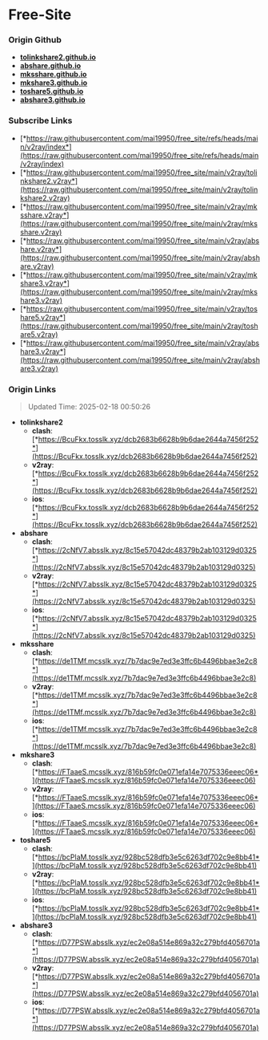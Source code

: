 # Free-Site

### Origin Github

- [**tolinkshare2.github.io**](https://github.com/tolinkshare2/tolinkshare2.github.io)
- [**abshare.github.io**](https://github.com/abshare/abshare.github.io)
- [**mksshare.github.io**](https://github.com/mksshare/mksshare.github.io)
- [**mkshare3.github.io**](https://github.com/mkshare3/mkshare3.github.io)
- [**toshare5.github.io**](https://github.com/toshare5/toshare5.github.io)
- [**abshare3.github.io**](https://github.com/abshare3/abshare3.github.io)

### Subscribe Links

- [*https://raw.githubusercontent.com/mai19950/free_site/refs/heads/main/v2ray/index*](https://raw.githubusercontent.com/mai19950/free_site/refs/heads/main/v2ray/index)
- [*https://raw.githubusercontent.com/mai19950/free_site/main/v2ray/tolinkshare2.v2ray*](https://raw.githubusercontent.com/mai19950/free_site/main/v2ray/tolinkshare2.v2ray)
- [*https://raw.githubusercontent.com/mai19950/free_site/main/v2ray/mksshare.v2ray*](https://raw.githubusercontent.com/mai19950/free_site/main/v2ray/mksshare.v2ray)
- [*https://raw.githubusercontent.com/mai19950/free_site/main/v2ray/abshare.v2ray*](https://raw.githubusercontent.com/mai19950/free_site/main/v2ray/abshare.v2ray)
- [*https://raw.githubusercontent.com/mai19950/free_site/main/v2ray/mkshare3.v2ray*](https://raw.githubusercontent.com/mai19950/free_site/main/v2ray/mkshare3.v2ray)
- [*https://raw.githubusercontent.com/mai19950/free_site/main/v2ray/toshare5.v2ray*](https://raw.githubusercontent.com/mai19950/free_site/main/v2ray/toshare5.v2ray)
- [*https://raw.githubusercontent.com/mai19950/free_site/main/v2ray/abshare3.v2ray*](https://raw.githubusercontent.com/mai19950/free_site/main/v2ray/abshare3.v2ray)

### Origin Links

> Updated Time: 2025-02-18 00:50:26

- **tolinkshare2**
  - **clash**: [*https://BcuFkx.tosslk.xyz/dcb2683b6628b9b6dae2644a7456f252*](https://BcuFkx.tosslk.xyz/dcb2683b6628b9b6dae2644a7456f252)
  - **v2ray**: [*https://BcuFkx.tosslk.xyz/dcb2683b6628b9b6dae2644a7456f252*](https://BcuFkx.tosslk.xyz/dcb2683b6628b9b6dae2644a7456f252)
  - **ios**: [*https://BcuFkx.tosslk.xyz/dcb2683b6628b9b6dae2644a7456f252*](https://BcuFkx.tosslk.xyz/dcb2683b6628b9b6dae2644a7456f252)
- **abshare**
  - **clash**: [*https://2cNfV7.absslk.xyz/8c15e57042dc48379b2ab103129d0325*](https://2cNfV7.absslk.xyz/8c15e57042dc48379b2ab103129d0325)
  - **v2ray**: [*https://2cNfV7.absslk.xyz/8c15e57042dc48379b2ab103129d0325*](https://2cNfV7.absslk.xyz/8c15e57042dc48379b2ab103129d0325)
  - **ios**: [*https://2cNfV7.absslk.xyz/8c15e57042dc48379b2ab103129d0325*](https://2cNfV7.absslk.xyz/8c15e57042dc48379b2ab103129d0325)
- **mksshare**
  - **clash**: [*https://de1TMf.mcsslk.xyz/7b7dac9e7ed3e3ffc6b4496bbae3e2c8*](https://de1TMf.mcsslk.xyz/7b7dac9e7ed3e3ffc6b4496bbae3e2c8)
  - **v2ray**: [*https://de1TMf.mcsslk.xyz/7b7dac9e7ed3e3ffc6b4496bbae3e2c8*](https://de1TMf.mcsslk.xyz/7b7dac9e7ed3e3ffc6b4496bbae3e2c8)
  - **ios**: [*https://de1TMf.mcsslk.xyz/7b7dac9e7ed3e3ffc6b4496bbae3e2c8*](https://de1TMf.mcsslk.xyz/7b7dac9e7ed3e3ffc6b4496bbae3e2c8)
- **mkshare3**
  - **clash**: [*https://FTaaeS.mcsslk.xyz/816b59fc0e071efa14e7075336eeec06*](https://FTaaeS.mcsslk.xyz/816b59fc0e071efa14e7075336eeec06)
  - **v2ray**: [*https://FTaaeS.mcsslk.xyz/816b59fc0e071efa14e7075336eeec06*](https://FTaaeS.mcsslk.xyz/816b59fc0e071efa14e7075336eeec06)
  - **ios**: [*https://FTaaeS.mcsslk.xyz/816b59fc0e071efa14e7075336eeec06*](https://FTaaeS.mcsslk.xyz/816b59fc0e071efa14e7075336eeec06)
- **toshare5**
  - **clash**: [*https://bcPlaM.tosslk.xyz/928bc528dfb3e5c6263df702c9e8bb41*](https://bcPlaM.tosslk.xyz/928bc528dfb3e5c6263df702c9e8bb41)
  - **v2ray**: [*https://bcPlaM.tosslk.xyz/928bc528dfb3e5c6263df702c9e8bb41*](https://bcPlaM.tosslk.xyz/928bc528dfb3e5c6263df702c9e8bb41)
  - **ios**: [*https://bcPlaM.tosslk.xyz/928bc528dfb3e5c6263df702c9e8bb41*](https://bcPlaM.tosslk.xyz/928bc528dfb3e5c6263df702c9e8bb41)
- **abshare3**
  - **clash**: [*https://D77PSW.absslk.xyz/ec2e08a514e869a32c279bfd4056701a*](https://D77PSW.absslk.xyz/ec2e08a514e869a32c279bfd4056701a)
  - **v2ray**: [*https://D77PSW.absslk.xyz/ec2e08a514e869a32c279bfd4056701a*](https://D77PSW.absslk.xyz/ec2e08a514e869a32c279bfd4056701a)
  - **ios**: [*https://D77PSW.absslk.xyz/ec2e08a514e869a32c279bfd4056701a*](https://D77PSW.absslk.xyz/ec2e08a514e869a32c279bfd4056701a)
